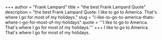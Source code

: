 +++
author = "Frank Lampard"
title = "the best Frank Lampard Quote"
description = "the best Frank Lampard Quote: I like to go to America. That's where I go for most of my holidays."
slug = "i-like-to-go-to-america-thats-where-i-go-for-most-of-my-holidays"
quote = '''I like to go to America. That's where I go for most of my holidays.'''
+++
I like to go to America. That's where I go for most of my holidays.
